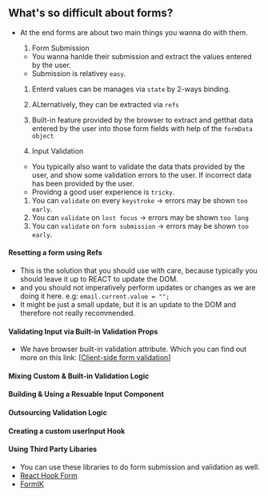 ## What's so difficult about forms?

- At the end forms are about two main things you wanna do with them.

  1. Form Submission

  - You wanna hanlde their submission and extract the values entered by the user.
  - Submission is relativey `easy`.

  1. Enterd values can be manages via `state` by 2-ways binding.
  2. ALternatively, they can be extracted via `refs`
  3. Built-in feature provided by the browser to extract and getthat data entered by the user into those form fields with help of the `formData object`

  4. Input Validation

  - You typically also want to validate the data thats provided by the user, and show some validation errors to the user. If incorrect data has been provided by the user.
  - Providng a good user experience is `tricky`.

  1. You can `validate` on every `keystroke` -> errors may be shown `too early`.
  2. You can `validate` on `lost focus` -> errors may be shown `too long`
  3. You can `validate` on `form submission` -> errors may be shown `too early`.

#### Resetting a form using Refs

- This is the solution that you should use with care, because typically you should leave it up to REACT to update the DOM.
- and you should not imperatively perform updates or changes as we are doing it here. e.g: `email.current.value = "";`
- It might be just a small update, but it is an update to the DOM and therefore not really recommended.

#### Validating Input via Built-in Validation Props

- We have browser built-in validation attribute. Which you can find out more on this link: [[Client-side form validation](https://developer.mozilla.org/en-US/docs/Learn/Forms/Form_validation)]

#### Mixing Custom & Built-in Validation Logic

#### Building & Using a Resuable Input Component

#### Outsourcing Validation Logic

#### Creating a custom userInput Hook

#### Using Third Party Libaries

- You can use these libraries to do form submission and validation as well.
- [React Hook Form](https://react-hook-form.com/)
- [FormIK](https://formik.org/)
